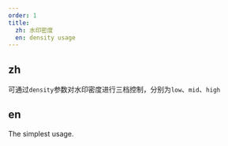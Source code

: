 ```yaml
---
order: 1
title:
  zh: 水印密度
  en: density usage
---
```


## zh

可通过`density`参数对水印密度进行三档控制，分别为`low`、`mid`、`high`

## en

The simplest usage.
